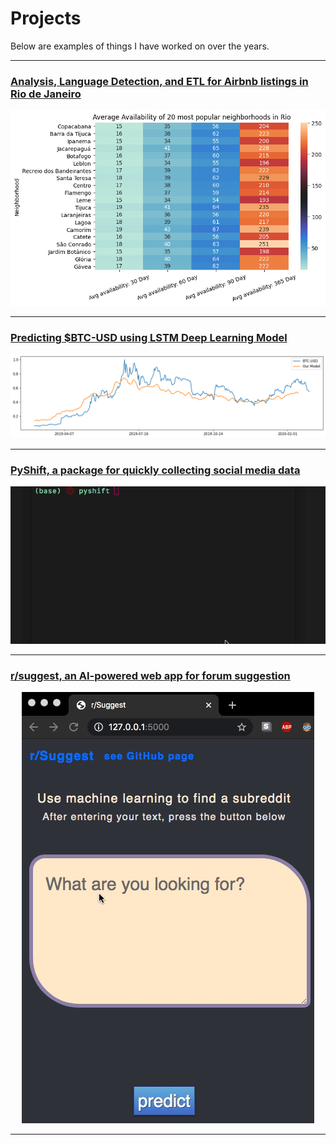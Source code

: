 # Projects

Below are examples of things I have worked on over the years.

---

### [Analysis, Language Detection, and ETL for Airbnb listings in Rio de Janeiro](projects/rio.md)

<div align="center">
  <img src="images/availability.png">
</div>

---

### [Predicting $BTC-USD using LSTM Deep Learning Model](projects/btc.md)

<div align="center">
  <img src="images/btc_forecast_ALL.png">
</div>

---

### [PyShift, a package for quickly collecting social media data](readmes/pyshift.md)

<div align="center">
  <img src="images/pyshift.gif">
</div>

---

### [r/suggest, an AI-powered web app for forum suggestion](readmes/r_suggest.md)

<div align="center">
  <img src="images/r_suggest.gif">
</div>

---